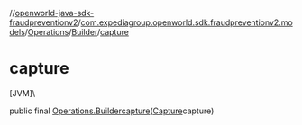 //[openworld-java-sdk-fraudpreventionv2](../../../../index.md)/[com.expediagroup.openworld.sdk.fraudpreventionv2.models](../../index.md)/[Operations](../index.md)/[Builder](index.md)/[capture](capture.md)

# capture

[JVM]\

public final [Operations.Builder](index.md)[capture](capture.md)([Capture](../../-capture/index.md)capture)
